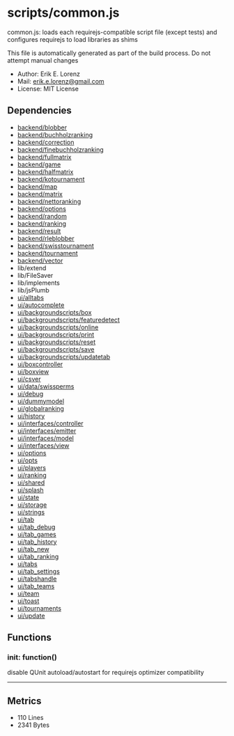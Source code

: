 # scripts/common.js


common.js: loads each requirejs-compatible script file (except tests) and
configures requirejs to load libraries as shims

This file is automatically generated as part of the build process.
Do not attempt manual changes
* Author: Erik E. Lorenz 
* Mail: <erik.e.lorenz@gmail.com>
* License: MIT License


## Dependencies

* <a href="backend/blobber.html">backend/blobber</a>
* <a href="backend/buchholzranking.html">backend/buchholzranking</a>
* <a href="backend/correction.html">backend/correction</a>
* <a href="backend/finebuchholzranking.html">backend/finebuchholzranking</a>
* <a href="backend/fullmatrix.html">backend/fullmatrix</a>
* <a href="backend/game.html">backend/game</a>
* <a href="backend/halfmatrix.html">backend/halfmatrix</a>
* <a href="backend/kotournament.html">backend/kotournament</a>
* <a href="backend/map.html">backend/map</a>
* <a href="backend/matrix.html">backend/matrix</a>
* <a href="backend/nettoranking.html">backend/nettoranking</a>
* <a href="backend/options.html">backend/options</a>
* <a href="backend/random.html">backend/random</a>
* <a href="backend/ranking.html">backend/ranking</a>
* <a href="backend/result.html">backend/result</a>
* <a href="backend/rleblobber.html">backend/rleblobber</a>
* <a href="backend/swisstournament.html">backend/swisstournament</a>
* <a href="backend/tournament.html">backend/tournament</a>
* <a href="backend/vector.html">backend/vector</a>
* lib/extend
* lib/FileSaver
* lib/implements
* lib/jsPlumb
* <a href="ui/alltabs.html">ui/alltabs</a>
* <a href="ui/autocomplete.html">ui/autocomplete</a>
* <a href="ui/backgroundscripts/box.html">ui/backgroundscripts/box</a>
* <a href="ui/backgroundscripts/featuredetect.html">ui/backgroundscripts/featuredetect</a>
* <a href="ui/backgroundscripts/online.html">ui/backgroundscripts/online</a>
* <a href="ui/backgroundscripts/print.html">ui/backgroundscripts/print</a>
* <a href="ui/backgroundscripts/reset.html">ui/backgroundscripts/reset</a>
* <a href="ui/backgroundscripts/save.html">ui/backgroundscripts/save</a>
* <a href="ui/backgroundscripts/updatetab.html">ui/backgroundscripts/updatetab</a>
* <a href="ui/boxcontroller.html">ui/boxcontroller</a>
* <a href="ui/boxview.html">ui/boxview</a>
* <a href="ui/csver.html">ui/csver</a>
* <a href="ui/data/swissperms.html">ui/data/swissperms</a>
* <a href="ui/debug.html">ui/debug</a>
* <a href="ui/dummymodel.html">ui/dummymodel</a>
* <a href="ui/globalranking.html">ui/globalranking</a>
* <a href="ui/history.html">ui/history</a>
* <a href="ui/interfaces/controller.html">ui/interfaces/controller</a>
* <a href="ui/interfaces/emitter.html">ui/interfaces/emitter</a>
* <a href="ui/interfaces/model.html">ui/interfaces/model</a>
* <a href="ui/interfaces/view.html">ui/interfaces/view</a>
* <a href="ui/options.html">ui/options</a>
* <a href="ui/opts.html">ui/opts</a>
* <a href="ui/players.html">ui/players</a>
* <a href="ui/ranking.html">ui/ranking</a>
* <a href="ui/shared.html">ui/shared</a>
* <a href="ui/splash.html">ui/splash</a>
* <a href="ui/state.html">ui/state</a>
* <a href="ui/storage.html">ui/storage</a>
* <a href="ui/strings.html">ui/strings</a>
* <a href="ui/tab.html">ui/tab</a>
* <a href="ui/tab_debug.html">ui/tab_debug</a>
* <a href="ui/tab_games.html">ui/tab_games</a>
* <a href="ui/tab_history.html">ui/tab_history</a>
* <a href="ui/tab_new.html">ui/tab_new</a>
* <a href="ui/tab_ranking.html">ui/tab_ranking</a>
* <a href="ui/tabs.html">ui/tabs</a>
* <a href="ui/tab_settings.html">ui/tab_settings</a>
* <a href="ui/tabshandle.html">ui/tabshandle</a>
* <a href="ui/tab_teams.html">ui/tab_teams</a>
* <a href="ui/team.html">ui/team</a>
* <a href="ui/toast.html">ui/toast</a>
* <a href="ui/tournaments.html">ui/tournaments</a>
* <a href="ui/update.html">ui/update</a>

## Functions

###       init: function()
disable QUnit autoload/autostart for requirejs optimizer compatibility

---

## Metrics

* 110 Lines
* 2341 Bytes

